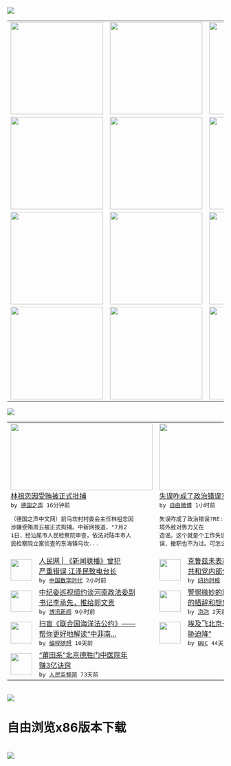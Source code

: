 

<a href="https://github.com/greatfire/z/raw/master/FreeBrowser.apk"><img src="https://raw.githubusercontent.com/greatfire/wiki/master/x/header.png" /></a><table><tr><td width="262" align="center" valign="center"><a href="https://github.com/greatfire/wiki/wiki/nyt" title="纽约时报中文网 国际纵览"><img src="https://raw.githubusercontent.com/greatfire/wiki/master/x/nyt_flag.png" width="215"/></a></td><td width="262" align="center" valign="center"><a href="https://github.com/greatfire/wiki/wiki/dw" title=""><img src="https://raw.githubusercontent.com/greatfire/wiki/master/x/dw_flag.png" width="215"/></a></td><td width="262" align="center" valign="center"><a href="https://github.com/greatfire/wiki/wiki/rmjd" title=""><img src="https://raw.githubusercontent.com/greatfire/wiki/master/x/rmjd_flag.png" width="215"/></a></td></tr><tr><td width="262" align="center" valign="center"><a href="https://github.com/paopaonetizen/website" title="泡泡 - 未经审查的互联网信息"><img src="https://raw.githubusercontent.com/greatfire/wiki/master/x/pp_flag.png" width="215"/></a></td><td width="262" align="center" valign="center"><a href="https://github.com/getlantern/mirror" title="以及自由微博和GreatFire.org官方中文论坛"><img src="https://raw.githubusercontent.com/greatfire/wiki/master/x/lantern_flag.png" width="215"/></a></td><td width="262" align="center" valign="center"><a href="https://github.com/cdtmirrors/m/" title=""><img src="https://raw.githubusercontent.com/greatfire/wiki/master/x/cdt_flag.png" width="215"/></a></td></tr><tr><td width="262" align="center" valign="center"><a href="https://github.com/program-think/blog" title="编程随想的博客"><img src="https://raw.githubusercontent.com/greatfire/wiki/master/x/pt_flag.png" width="215"/></a></td><td width="262" align="center" valign="center"><a href="https://github.com/greatfire/wiki/wiki/bbc" title=""><img src="https://raw.githubusercontent.com/greatfire/wiki/master/x/bbc_flag.png" width="215"/></a></td><td width="262" align="center" valign="center"><a href="https://github.com/freeweibo/s" title="自由微博 - 匿名和不受屏蔽的新浪微博搜索"><img src="https://raw.githubusercontent.com/greatfire/wiki/master/x/fw_flag.png" width="215"/></a></td></tr><tr><td width="262" align="center" valign="center"><a href="https://github.com/greatfire/wiki/wiki/google" title=""><img src="https://raw.githubusercontent.com/greatfire/wiki/master/x/google_flag.png" width="215"/></a></td><td width="262" align="center" valign="center"><a href="https://github.com/bxnews/boxun" title=""><img src="https://raw.githubusercontent.com/greatfire/wiki/master/x/bx_flag.png" width="215"/></a></td><td width="262" align="center" valign="center"><a href="https://github.com/greatfire/wiki/wiki/open-source" title="欢迎访问GreatFire.org开发者项目网站"><img src="https://raw.githubusercontent.com/greatfire/wiki/master/x/open-source_flag.png" width="215"/></a></td></tr></table><img src="https://raw.githubusercontent.com/greatfire/wiki/master/x/newsfeed text.png" /><table cols="4"><tr><td colspan="2" width="380"><a href="http://dw.com/p/1JU74?maca=chi-GK-text-greatfire-all-chinese-15625-xml-mrss"><img src="http://www.dw.com/image/0,,15785810_302,00.jpg" width="330" height="156"/></a></br><a href="http://dw.com/p/1JU74?maca=chi-GK-text-greatfire-all-chinese-15625-xml-mrss">林祖恋因受贿被正式批捕</a></br><kbd> by <a href="http://dw.de">德国之声</a> 16分钟前 </kbd></br><pre>（德国之声中文网）前乌坎村村委会主任林祖恋因<br/>涉嫌受贿周五被正式拘捕。中新网报道，"7月2<br/>1日，经汕尾市人民检察院审查，依法对陆丰市人<br/>民检察院立案侦查的东海镇乌坎...</pre></td><td colspan="2" width="380"><a href="https://freeweibo.com/weibo/4000076688647136"><img src="http://ww1.sinaimg.cn/large/4ce32014jw1f62qf9nvs7j20k00j5got.jpg" width="330" height="156"/></a></br><a href="https://freeweibo.com/weibo/4000076688647136">失误咋成了政治错误?</a></br><kbd> by <a href="https://freeweibo.com/">自由微博</a> 1小时前 </kbd></br><pre>失误咋成了政治错误?RE: 境外敌对势力又在<br/>造谣。这个就是个工作失误，可以说是严重工作失<br/>误，撤职也不为过。可怎么会</pre></td></tr><tr><td><img src="http://i0.wp.com/chinadigitaltimes.net/chinese/files/2016/07/MAIN201307170909000444000961890.jpg?resize=360%2C280" width="50" height="50"/></td><td width="280"><a href="http://feedproxy.google.com/~r/chinadigitaltimes/IyPt/~3/JCH5dnfyUdk/">人民网 | 《新闻联播》曾犯<br/>严重错误 江泽民致电台长</a></br><kbd> by <a href="http://chinadigitaltimes.net/chinese/">中国数字时代</a> 2小时前 </kbd></td><td><img src="https://static01.nyt.com/images/2016/07/21/us/21fdCRUZ/21fdCRUZ-articleLarge.jpg" width="50" height="50"/></td><td width="280"><a href="https://d7odklm2qes9e.cloudfront.net/international/20160722/ted-cruz-rnc/">克鲁兹未表态支持特朗普，彰显<br/>共和党内部分裂</a></br><kbd> by <a href="http://m.cn.nytimes.com/">纽约时报</a> 4小时前 </kbd></td></tr><tr><td><img src="http://www.boxun.com/news/images/2016/07/201607220434china1.jpg" width="50" height="50"/></td><td width="280"><a href="http://www.boxun.com/news/gb/china/2016/07/201607220434.shtml">中纪委巡视组约谈河南政法委副<br/>书记李承先，推给郭文贵</a></br><kbd> by <a href="http://www.boxun.com">博讯新闻</a> 9小时前 </kbd></td><td><img src="https://pao-pao.net/sites/pao-pao.net/files/styles/large/public/tu_1_4_0.jpg?itok=-_eIGPB3" width="50" height="50"/></td><td width="280"><a href="https://pao-pao.net/article/723">警惕微妙的劝导术：影响力强大<br/>的措辞和想象中的“美女”</a></br><kbd> by <a href="https://pao-pao.net">泡泡</a> 2天前 </kbd></td></tr><tr><td><img src="https://lh6.googleusercontent.com/ioMh-AY9SbuhP9uZbL3W6ze4l3ZszvNEGGbhCrNrfsJXt02Y0iRtj112-__lMvco5NAeAvk1iOhyBVemEvzppN62HdL5_WaZopukfhYPVMGreov_Z-PT9AhwvC31yO7vTCTcQirP3W0" width="50" height="50"/></td><td width="280"><a href="http://feedproxy.google.com/~r/programthink/~3/OLue0DzvyNo/UNCLOS.html">扫盲《联合国海洋法公约》——<br/>帮你更好地解读“中菲南...</a></br><kbd> by <a href="http://program-think.blogspot.com">编程随想</a> 10天前 </kbd></td><td><img src="http://a.files.bbci.co.uk/worldservice/live/assets/images/2016/05/19/160519172724_egypt_air_plane_144x81__nocredit.jpg" width="50" height="50"/></td><td width="280"><a href="http://www.bbc.com/zhongwen/simp/world/2016/06/160608_egypt_china_flight_uzbekistan">埃及飞北京一架客机“因炸弹威<br/>胁迫降”</a></br><kbd> by <a href="http://www.bbc.co.uk/zhongwen/simp">BBC</a> 44天前 </kbd></td></tr><tr><td><img src="http://www.rmjdw.com/uploads/160510/3-1605102102421C.jpg" width="50" height="50"/></td><td width="280"><a href="http://www.rmjdw.com//tebiebaodao/20160510/15526.html">“莆田系”北京德胜门中医院年<br/>赚3亿诀窍 </a></br><kbd> by <a href="http://www.rmjdw.com/">人民监督网</a> 73天前 </kbd></td></table></br><a href="https://github.com/greatfire/z/raw/master/FreeBrowser.apk"><img src="https://raw.githubusercontent.com/greatfire/wiki/master/x/download app.png" /></a><h1>自由浏览x86版本下载<h1><a href="https://github.com/greatfire/z/raw/master/FreeBrowser-x86.apk"><img src="https://raw.githubusercontent.com/greatfire/images/master/fb86.qr.png" /></a>